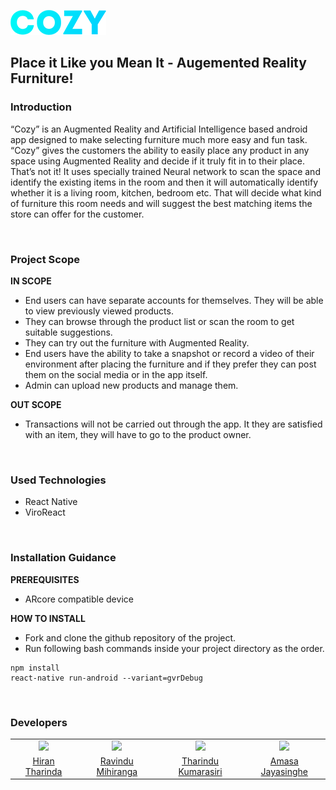 ![COZY](./assets/header.png)
## Place it Like you Mean It - Augemented Reality Furniture!

### Introduction
“Cozy” is an Augmented Reality and Artificial Intelligence based android app designed to make selecting furniture much more easy and fun task. “Cozy” gives the customers the ability to easily place any product in any space using Augmented Reality and decide if it truly fit in to their place.
That’s not it! It uses specially trained Neural network to scan the space and identify the existing items in the room and then it will automatically identify whether it is a living room, kitchen, bedroom etc. That will decide what kind of furniture this room needs and will suggest the best matching items the store can offer for the customer.

<br>

### Project Scope

**IN SCOPE**
- End users can have separate accounts  for themselves. They will be able to view previously viewed products.
- They can browse through the product list or scan the room to get  suitable suggestions.
- They can try out the furniture with Augmented Reality.
- End users have the ability to take a snapshot or record a video of their environment after placing the furniture and if they prefer they can post them on the social media or in the app     itself.
- Admin can upload new products and manage them.

**OUT SCOPE**
- Transactions will not be carried out through the app. It they are satisfied with an item, they will have to go to the product owner.


<br>

### Used Technologies

- React Native
- ViroReact

<br>

### Installation Guidance

**PREREQUISITES**

- ARcore compatible device


**HOW TO INSTALL**

- Fork and clone the github repository of the project.
- Run following bash commands inside your project directory as the order.

```console
npm install
react-native run-android --variant=gvrDebug
```

<br>

### Developers
<table>
<tr>
<td align="center"><img src="https://avatars0.githubusercontent.com/u/25032998?s=460&v=4" width=200></td>
<td align="center"><img src="https://avatars2.githubusercontent.com/u/25360196?s=400&v=4" width=200></td>
<td align="center"><img src="https://avatars3.githubusercontent.com/u/39773857?s=400&v=4" width=200></td>
<td align="center"><img src="https://www.facebook.com/photo.php?fbid=1273549419451705&set=pob.100008093432910&type=3" width=200></td>
</tr>
<tr>

<td align="center"><a href="https://github.com/HiranTharinda">Hiran Tharinda</a></td>
<td align="center"><a href="https://github.com/rmihiranga">Ravindu Mihiranga</a></td>
<td align="center"><a href="https://github.com/tharindukumarasiri">Tharindu Kumarasiri</a></td>
<td align="center"><a href="https://github.com/HiranTharinda">Amasa Jayasinghe</a></td>


</tr>
</table>

<br>


<br>

